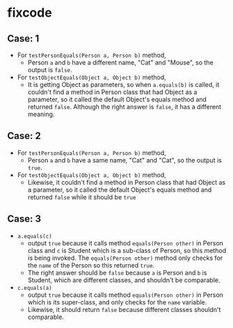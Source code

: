 # fixcode
## Case: 1
* For `testPersonEquals(Person a, Person b)` method,
  - Person `a` and `b` have a different name, "Cat" and "Mouse", so the output is `false`.
* For `testObjectEquals(Object a, Object b)` method,
  - It is getting Object as parameters, so when `a.equals(b)` is called, it couldn't find a method in Person class that had Object as a parameter, so it called the default Object's equals method and returned `false`. Although the right answer is `false`, it has a different meaning.

## Case: 2
* For `testPersonEquals(Person a, Person b)` method,
  - Person `a` and `b` have a same name, "Cat" and "Cat", so the output is `true`.
* For `testObjectEquals(Object a, Object b)` method,
  - Likewise, it couldn't find a method in Person class that had Object as a parameter, so it called the default Object's equals method and returned `false` while it should be `true`

## Case: 3
* `a.equals(c)`
  - output `true` because it calls method `equals(Person other)` in Person class and `c` is Student which is a sub-class of Person, so this method is being invoked.
  The `equals(Person other)` method only checks for the `name` of the Person so this returned `true`.
  - The right answer should be `false` because `a` is Person and `b` is Student, which are different classes, and shouldn't be comparable.
* `c.equals(a)`
  - output `true` because it calls method `equals(Person other)` in Person which is its super-class, and only checks for the `name` variable.
  - Likewise, it should return `false` because different classes shouldn't comparable.
